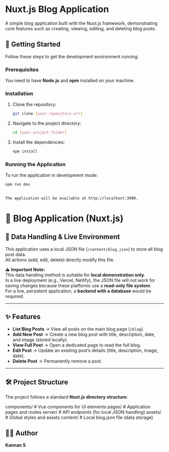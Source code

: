 # Nuxt.js Blog Application

A simple blog application built with the Nuxt.js framework, demonstrating core features such as creating, viewing, editing, and deleting blog posts.

## 🚀 Getting Started

Follow these steps to get the development environment running.

### Prerequisites

You need to have **Node.js** and **npm** installed on your machine.

### Installation

1.  Clone the repository:
    ```bash
    git clone [your-repository-url]
    ```

2.  Navigate to the project directory:
    ```bash
    cd [your-project-folder]
    ```

3.  Install the dependencies:
    ```bash
    npm install
    ```

### Running the Application

To run the application in development mode:

```bash
npm run dev
 

The application will be available at http://localhost:3000.

```

# 📝 Blog Application (Nuxt.js)

## 📂 Data Handling & Live Environment
This application uses a local JSON file (`/content/blog.json`) to store all blog post data.  
All actions (add, edit, delete) directly modify this file.

⚠️ **Important Note:**  
This data handling method is suitable for **local demonstration only**.  
In a live deployment (e.g., Vercel, Netlify), the JSON file will not work for saving changes because these platforms use a **read-only file system**.  
For a live, persistent application, a **backend with a database** would be required.

---

## ✨ Features
- **List Blog Posts** → View all posts on the main blog page (`/blog`).
- **Add New Post** → Create a new blog post with title, description, date, and image (stored locally).
- **View Full Post** → Open a dedicated page to read the full blog.
- **Edit Post** → Update an existing post’s details (title, description, image, date).
- **Delete Post** → Permanently remove a post.

---

## 🛠 Project Structure
The project follows a standard **Nuxt.js directory structure**:

components/ # Vue components for UI elements
pages/ # Application pages and routes
server/ # API endpoints (for local JSON handling)
assets/ # Global styles and assets
content/ # Local blog.json file (data storage)

## 👨‍💻 Author
**Kannan S**